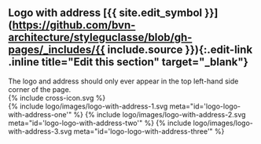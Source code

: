 ## Logo with address [{{ site.edit_symbol }}](https://github.com/bvn-architecture/styleguclasse/blob/gh-pages/_includes/{{ include.source }}){:.edit-link .inline title="Edit this section" target="_blank"}

<div class="style-guide-block-text">
The logo and address should only ever appear in the top left-hand side corner of the page.

<div class="red-cross-spacing">
{% include cross-icon.svg %}
</div>
</div>

<div class="style-guide-block-image">
{% include logo/images/logo-with-address-1.svg meta="id='logo-logo-with-address-one'" %}
{% include logo/images/logo-with-address-2.svg meta="id='logo-logo-with-address-two'" %}
{% include logo/images/logo-with-address-3.svg meta="id='logo-logo-with-address-three'" %}
</div>
